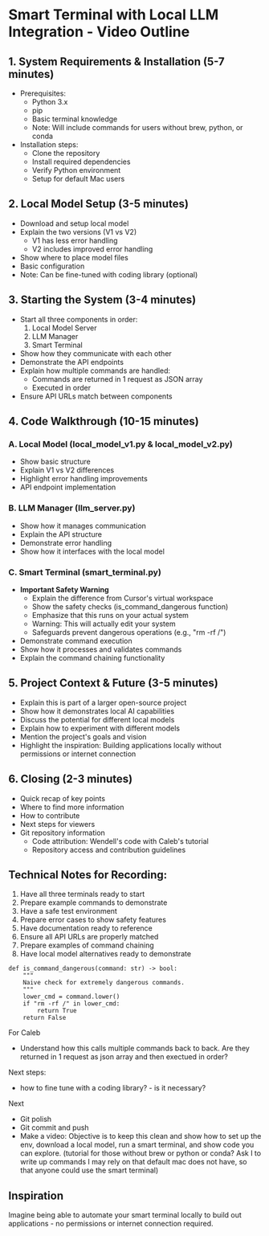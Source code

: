 # Smart Terminal with Local LLM Integration - Video Outline

## 1. System Requirements & Installation (5-7 minutes)
- Prerequisites:
  - Python 3.x
  - pip
  - Basic terminal knowledge
  - Note: Will include commands for users without brew, python, or conda
- Installation steps:
  - Clone the repository
  - Install required dependencies
  - Verify Python environment
  - Setup for default Mac users

## 2. Local Model Setup (3-5 minutes)
- Download and setup local model
- Explain the two versions (V1 vs V2)
  - V1 has less error handling
  - V2 includes improved error handling
- Show where to place model files
- Basic configuration
- Note: Can be fine-tuned with coding library (optional)

## 3. Starting the System (3-4 minutes)
- Start all three components in order:
  1. Local Model Server
  2. LLM Manager
  3. Smart Terminal
- Show how they communicate with each other
- Demonstrate the API endpoints
- Explain how multiple commands are handled:
  - Commands are returned in 1 request as JSON array
  - Executed in order
- Ensure API URLs match between components

## 4. Code Walkthrough (10-15 minutes)

### A. Local Model (local_model_v1.py & local_model_v2.py)
- Show basic structure
- Explain V1 vs V2 differences
- Highlight error handling improvements
- API endpoint implementation

### B. LLM Manager (llm_server.py)
- Show how it manages communication
- Explain the API structure
- Demonstrate error handling
- Show how it interfaces with the local model

### C. Smart Terminal (smart_terminal.py)
- **Important Safety Warning**
  - Explain the difference from Cursor's virtual workspace
  - Show the safety checks (is_command_dangerous function)
  - Emphasize that this runs on your actual system
  - Warning: This will actually edit your system
  - Safeguards prevent dangerous operations (e.g., "rm -rf /")
- Demonstrate command execution
- Show how it processes and validates commands
- Explain the command chaining functionality

## 5. Project Context & Future (3-5 minutes)
- Explain this is part of a larger open-source project
- Show how it demonstrates local AI capabilities
- Discuss the potential for different local models
- Explain how to experiment with different models
- Mention the project's goals and vision
- Highlight the inspiration: Building applications locally without permissions or internet connection

## 6. Closing (2-3 minutes)
- Quick recap of key points
- Where to find more information
- How to contribute
- Next steps for viewers
- Git repository information
  - Code attribution: Wendell's code with Caleb's tutorial
  - Repository access and contribution guidelines

## Technical Notes for Recording:
1. Have all three terminals ready to start
2. Prepare example commands to demonstrate
3. Have a safe test environment
4. Prepare error cases to show safety features
5. Have documentation ready to reference
6. Ensure all API URLs are properly matched
7. Prepare examples of command chaining
8. Have local model alternatives ready to demonstrate

```
def is_command_dangerous(command: str) -> bool:
    """
    Naive check for extremely dangerous commands.
    """
    lower_cmd = command.lower()
    if "rm -rf /" in lower_cmd:
        return True
    return False
```

For Caleb
- Understand how this calls multiple commands back to back. Are they returned in 1 request as json array and then exectued in order?

Next steps:
- how to fine tune with a coding library? - is it necessary?

Next
- Git polish
- Git commit and push
- Make a video: Objective is to keep this clean and show how to set up the env, download a local model, run a smart terminal, and show code you can explore. (tutorial for those without brew or python or conda?  Ask I to write up commands I may rely on that default mac does not have, so that anyone could use the smart terminal)

## Inspiration

Imagine being able to automate your smart terminal locally to build out applications - no permissions or internet connection required.